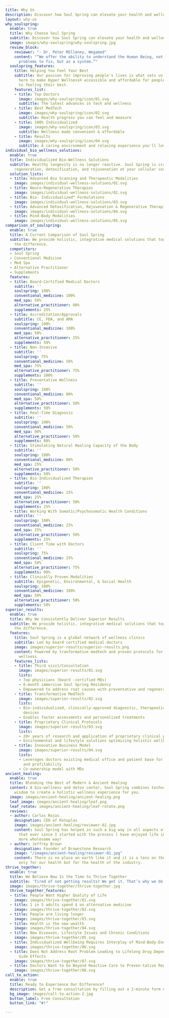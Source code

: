 ```yaml
---
title: Why Us
description: Discover how Soul Spring can elevate your health and wellness
layout: why-us
why_soulspring:
  enable: true
  title: Why Choose Soul Spring
  subtitle: Discover how Soul Spring can elevate your health and wellness.
  image: images/why-soulspring/why-soulspring.jpg
  review_block:
    reviewer: "- Dr. Peter Mölleney, Wegamed"
    content: "“We offer the ability to understand the Human Being, not as a set of
      problems to fix, but as a system.”"
  soulspring_features:
    title: Helping You Feel Your Best
    subtitle: Our passion for improving people's lives is what sets us apart. We're
      here to make Hyper Wellness® accessible and affordable for people committed
      to feeling their best.
    features_list:
    - title: Top Doctors
      image: images/why-soulspring/icon/01.svg
      subtitle: The latest advances in tech and wellness
    - title: Best MedTech
      image: images/why-soulspring/icon/02.svg
      subtitle: Health progress you can feel and measure
    - title: 100% Individualized
      image: images/why-soulspring/icon/03.svg
      subtitle: Wellness made convenient & affordable
    - title: Results
      image: images/why-soulspring/icon/04.svg
      subtitle: A caring environment and relaxing experience you'll love
individual_bio_wellness_solutions:
  enable: true
  title: Individualized Bio-Wellness Solutions
  subtitle: Healthy longevity is no longer reactive. Soul Spring is crafted to enable
    regeneration, detoxification, and rejuvenation at your cellular core.
  solution_lists:
  - title: Advanced Bio Scanning and Therapeutic Modalities
    image: images/individual-wellness-solutions/01.svg
  - title: Neuro-Regenerative Therapies
    image: images/individual-wellness-solutions/02.svg
  - title: Bio- Individualized™ Formulations
    image: images/individual-wellness-solutions/03.svg
  - title: Advanced Detoxification, Rejuvenation & Regenerative Therapie
    image: images/individual-wellness-solutions/04.svg
  - title: Mind-Body Modalities
    image: images/individual-wellness-solutions/05.svg
comparison_of_soulspring:
  enable: true
  title: A Current Comparison of Soul Spring
  subtitle: We provide holistic, integrative medical solutions that together make
    the difference.
  competitors:
  - Soul Spring
  - Conventional Medicine
  - Med Spa
  - Alternative Practitioner
  - Supplements
  features:
  - title: Board-Certified Medical Doctors
    subtitle: ''
    soulspring: 100%
    conventional_medicine: 100%
    med_spa: 50%
    alternative_practitioner: 00%
    supplements: 25%
  - title: Accreditation/Approvals
    subtitle: CE, FDA, and AMA
    soulspring: 100%
    conventional_medicine: 100%
    med_spa: 50%
    alternative_practitioner: 25%
    supplements: 50%
  - title: Non-Invasive
    subtitle: ''
    soulspring: 75%
    conventional_medicine: 50%
    med_spa: 75%
    alternative_practitioner: 75%
    supplements: 100%
  - title: Preventative Wellness
    subtitle: ''
    soulspring: 100%
    conventional_medicine: 00%
    med_spa: 50%
    alternative_practitioner: 50%
    supplements: 50%
  - title: Real-Time Diagnosis
    subtitle: ''
    soulspring: 100%
    conventional_medicine: 50%
    med_spa: 00%
    alternative_practitioner: 50%
    supplements: 00%
  - title: Stimulating Natural Healing Capacity of the Body
    subtitle: ''
    soulspring: 100%
    conventional_medicine: 00%
    med_spa: 25%
    alternative_practitioner: 50%
    supplements: 50%
  - title: Bio-Individualized Therapies
    subtitle: ''
    soulspring: 100%
    conventional_medicine: 25%
    med_spa: 25%
    alternative_practitioner: 50%
    supplements: 25%
  - title: Working With Somatic/Psychosomatic Health Conditions
    subtitle: ''
    soulspring: 100%
    conventional_medicine: 25%
    med_spa: 25%
    alternative_practitioner: 50%
    supplements: 25%
  - title: Client Time with Doctors
    subtitle: ''
    soulspring: 75%
    conventional_medicine: 25%
    med_spa: 50%
    alternative_practitioner: 75%
    supplements: 00%
  - title: Clinically Proven Modalities
    subtitle: Epigenetic, Environmental, & Social Health
    soulspring: 100%
    conventional_medicine: 100%
    med_spa: 50%
    alternative_practitioner: 50%
    supplements: 50%
superior_results:
  enable: true
  title: Why We Consistently Deliver Superior Results
  subtitle: We provide holistic, integrative medical solutions that together make
    the difference.
  features:
    title: Soul Spring is a global network of wellness clinics
    subtitle: Led by board certified medical doctors
    image: images/superior-results/superior-results.png
    content: Powered by tranformative medtech and proven protocols for bio-individualized
      wellness
    features_lists:
    - title: Third visit/Consultation
      image: images/superior-results/01.svg
      lists:
      - Top physicians (board -certified MDs)
      - 6-month immersive Soul Spring Residency
      - Empowered to address root causes with preventative and regenerative modalities
    - title: Transformative MedTech
      image: images/superior-results/02.svg
      lists:
      - Bio-individualized, clinically-approved diagnostic, therapeutic and wellness
        devices
      - Enables faster assessments and personalized treatments
    - title: Proprietary Clinical Protocols
      image: images/superior-results/03.svg
      lists:
      - 20+ years of research and application of proprietary clinical protocols
      - Environmental and lifestyle solutions optimizing holistic wellbeing
    - title: Innovative Business Model
      image: images/superior-results/04.svg
      lists:
      - Leverages doctors existing medical office and patient base for fast growth
        and profitability
      - Co-ownership model with MDs
ancient_healing:
  enable: true
  title: Blending the Best of Modern & Ancient Healing
  content: A bio-wellness and detox center, Soul Spring combines technology with ancient
    wisdom to create a holistic wellness experience for you.
  image: images/ancient-healing/ancient-healing.png
  leaf_image: images/ancient-healing/leaf.png
  leaf_rotate: images/ancient-healing/leaf-rotate.png
  reviews:
  - author: Carlos Rojas
    designation: CEO of Rotoplas
    image: images/ancient-healing/reviewer-02.jpg
    content: Soul Spring has helped in such a big way in all aspects of my health,
      that ever since I started with the process l have enjoyed life in a completely
      more wholesome way!
  - author: Jeffrey Brown
    designation: Founder of Brownstone Research
    image: "/images/ancient-healing/reviewer-01.jpg"
    content: There is no place on earth like it and it is a lens on the future, not
      only for our health but for the health of the industry.
thrive_together:
  enable: true
  title: We Believe Now Is the Time to Thrive Together
  subtitle: 'Tired of not getting results? We get it. That’s why we do what we do. '
  image: images/thrive-together/thrive-together.jpg
  thrive_together_features:
  - title: People Want Higher Quality of Life
    image: images/thrive-together/01.svg
  - title: 1 in 5 adults spend $ on alternative medicine
    image: images/thrive-together/02.svg
  - title: People are living longer
    image: images/thrive-together/03.svg
  - title: Health is the new wealth
    image: images/thrive-together/04.svg
  - title: New Diseases, Lifestyle Issues and Chronic Conditions
    image: images/thrive-together/05.svg
  - title: Individualized Wellbeing Requires Interplay of Mind-Body-Energy
    image: images/thrive-together/06.svg
  - title: Does Not Address Root Problem Leading to Lifelong Drug Dependency & Major
      Side Effects
    image: images/thrive-together/07.svg
  - title: Doctors Want to Go Beyond Reactive Care to Preven-tative Regenerative Care
    image: images/thrive-together/08.svg
call_to_action:
  enable: true
  title: Ready to Experience Our Difference?
  description: Get a free consultation by filling out a 2-minute form online today.
  bg_image: images/call-to-action-2.jpg
  button_label: Free Consultation
  button_link: "#!"

---
```

